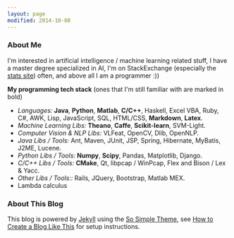 ```yaml
---
layout: page
modified: 2014-10-08
---
```

### About Me
I'm interested in artificial intelligence / machine learning related stuff, I have a master degree specialized in AI, I'm on StackExchange (especially the [stats site](http://stats.stackexchange.com/users/95569/dontloo)) often, and above all I am a programmer :))

**My programming tech stack** (ones that I'm still familiar with are marked in bold)  

- *Languages:* **Java**, **Python**, **Matlab**, **C/C++**, Haskell, Excel VBA, Ruby, C#, AWK, Lisp, JavaScript, SQL, HTML/CSS, **Markdown**, **Latex**.
- *Machine Learning Libs:* **Theano**, **Caffe**, **Scikit-learn**, SVM-Light.
- *Computer Vision & NLP Libs:* VLFeat, OpenCV, Dlib, OpenNLP.
- *Java Libs / Tools:* Ant, Maven, JUnit, JSP, Spring, Hibernate, MyBatis, J2ME, Lucene.
- *Python Libs / Tools:*  **Numpy**, **Scipy**, Pandas, Matplotlib, Django.
- *C/C++ Libs / Tools:* **CMake**, Qt, libpcap / WinPcap, Flex and Bison / Lex & Yacc.
- *Other Libs / Tools::* Rails, JQuery, Bootstrap, Matlab MEX.
- Lambda calculus

### About This Blog

This blog is powered by [Jekyll](http://jekyllrb.com/) using the [So Simple Theme](https://mmistakes.github.io/so-simple-theme/), see [How to Create a Blog Like This](/blog/how-to) for setup instructions.
